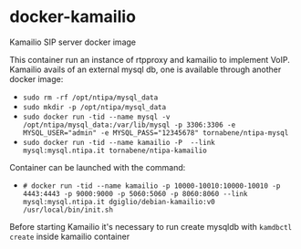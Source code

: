 # docker-kamailio
Kamailio SIP server docker image

This container run an instance of rtpproxy and kamailio to implement VoIP.
Kamailio avails of an external mysql db, one is available through another
docker image:

* `sudo rm -rf /opt/ntipa/mysql_data`
* `sudo mkdir -p /opt/ntipa/mysql_data` 
* `sudo docker run -tid --name mysql -v /opt/ntipa/mysql_data:/var/lib/mysql -p 3306:3306 -e MYSQL_USER="admin" -e MYSQL_PASS="12345678" tornabene/ntipa-mysql`
* `sudo docker run -tid --name kamailio -P  --link mysql:mysql.ntipa.it tornabene/ntipa-kamailio`

Container can be launched with the command:

* `# docker run -tid --name kamailio -p 10000-10010:10000-10010 -p 4443:4443 -p 9000:9000 -p 5060:5060 -p 8060:8060 --link mysql:mysql.ntipa.it dgiglio/debian-kamailio:v0 /usr/local/bin/init.sh`

Before starting Kamailio it's necessary to run 
create mysqldb with `kamdbctl create` inside kamailio container
